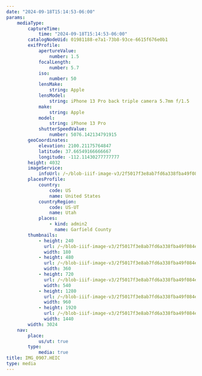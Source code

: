 ```yaml
---
date: "2024-09-18T15:14:53-06:00"
params:
    mediaType:
        captureTime:
            time: "2024-09-18T15:14:53-06:00"
        catalogNodeUid: 01981188-e7a1-73b8-93ce-6615f676e0b1
        exifProfile:
            apertureValue:
                number: 1.5
            focalLength:
                number: 5.7
            iso:
                number: 50
            lensMake:
                string: Apple
            lensModel:
                string: iPhone 13 Pro back triple camera 5.7mm f/1.5
            make:
                string: Apple
            model:
                string: iPhone 13 Pro
            shutterSpeedValue:
                number: 5076.142134791915
        geoCoordinates:
            elevation: 2100.21175764847
            latitude: 37.66549166666667
            longitude: -112.11430277777777
        height: 4032
        imageService:
            infoUrl: /~/blob-iiif-image-v3/2f5017f3e8ab7fd6a338fba49f084e53e53dc2c910438f278cbb691dce66a5a5/info.json
        placesProfile:
            country:
                code: US
                name: United States
            countryRegion:
                code: US-UT
                name: Utah
            places:
                - kind: admin2
                  name: Garfield County
        thumbnails:
            - height: 240
              url: /~/blob-iiif-image-v3/2f5017f3e8ab7fd6a338fba49f084e53e53dc2c910438f278cbb691dce66a5a5/full/180%2C240/0/default.jpg
              width: 180
            - height: 480
              url: /~/blob-iiif-image-v3/2f5017f3e8ab7fd6a338fba49f084e53e53dc2c910438f278cbb691dce66a5a5/full/360%2C480/0/default.jpg
              width: 360
            - height: 720
              url: /~/blob-iiif-image-v3/2f5017f3e8ab7fd6a338fba49f084e53e53dc2c910438f278cbb691dce66a5a5/full/540%2C720/0/default.jpg
              width: 540
            - height: 1280
              url: /~/blob-iiif-image-v3/2f5017f3e8ab7fd6a338fba49f084e53e53dc2c910438f278cbb691dce66a5a5/full/960%2C1280/0/default.jpg
              width: 960
            - height: 1920
              url: /~/blob-iiif-image-v3/2f5017f3e8ab7fd6a338fba49f084e53e53dc2c910438f278cbb691dce66a5a5/full/1440%2C1920/0/default.jpg
              width: 1440
        width: 3024
    nav:
        place:
            us/ut: true
        type:
            media: true
title: IMG_0907.HEIC
type: media
---
```

